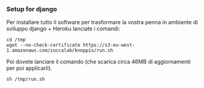 ### Setup for django

Per installare tutto il software per trasformare la vostra
penna in ambiente di sviluppo django + Heroku lanciate i comandi:

	cd /tmp
	wget --no-check-certificate https://s3-eu-west-1.amazonaws.com/zuccalab/knoppix/run.sh

Poi dovete lanciare il comando (che scarica circa 46MB di aggiornamenti per poi applicarli).

	sh /tmp/run.sh


